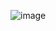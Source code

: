 ![image](https://user-images.githubusercontent.com/122670933/216581942-7b1becf4-c7a5-4b91-90f1-140f55e752ef.png)
